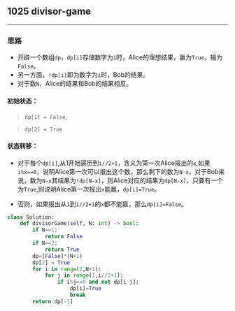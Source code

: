 ## 1025 divisor-game
---


### 思路

- 开辟一个数组`dp`，`dp[i]`存储数字为`i`时，Alice的理想结果，赢为`True`，输为`False`。
- 另一方面，`!dp[i]`即为数字为`i`时，Bob的结果。
- 对于数`N`，Alice的结果和Bob的结果相反。

#### 初始状态：
> `dp[1] = False`,

> `dp[2] = True`


#### 状态转移：
- 对于每个`dp[i]`,从1开始遍历到`i//2+1`，含义为第一次Alice报出的`x`,如果`i%x==0`，说明Alice第一次可以报出这个数，那么剩下的数为`N-x`，对于Bob来说，数为`N-x`其结果为`!dp[N-x]`，则Alice对应的结果为`dp[N-x]`，只要有一个为`True`,则说明Alice第一次报出`x`能赢，`dp[i]=True`。

- 否则，如果报出从`1`到`i//2+1`的`x`都不能赢，那么`dp[i]=False`。


```python
class Solution:
    def divisorGame(self, N: int) -> bool:
        if N==1:
            return False
        if N==2:
            return True
        dp=[False]*(N+1)
        dp[2] = True
        for i in range(2,N+1):
            for j in range(1,i//2+1):
                if i%j==0 and not dp[i-j]:
                    dp[i]=True
                    break
        return dp[-1]
```


